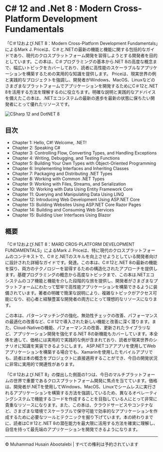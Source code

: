 <!-- ©©©©©©©©©©©©©©©©©©©©©©©© All Rights Are Reserved By Muhammad Husain Abootalebi ©©©©©©©©©©©©©©©©©©©©©©©©©©©©©©©©©© -->

# C# 12 and .Net 8 : Modern Cross-Platform Development Fundamentals

「C＃12および.NET 8：Modern Cross-Platform Development Fundamentals」によるMark J. Priceは、C＃と.NETの最新の機能と機能に関する包括的なガイドであり、現代のクロスプラットフォーム開発を習得しようとする開発者を目的としています。この本は、C＃プログラミングの基本から.NET 8の高度な概念まで、幅広いトピックをカバーしており、読者に高性能のスケーラブルなアプリケーションを構築するための実用的な知識を提供します。 Priceは、現実世界の例と実践的なプロジェクトを強調し、開発者がWindows、MacOS、Linuxなどのさまざまなプラットフォームでアプリケーションを開発するためにC＃12と.NET 8を活用する方法を理解するのに役立ちます。明確な説明と実践的なアドバイスを備えたこの本は、.NETエコシステムの最新の進歩を最新の状態に保ちたい開発者にとって優れたリソースです。

![CSharp 12 and DotNET 8](../../assets/Books/Book%20Covers/1%20-%202%20-%20CSharp%2012%20and%20DotNet%208.webp)

## 目次

- Chapter 1: Hello, C#! Welcome, .NET!
- Chapter 2: Speaking C#
- Chapter 3: Controlling Flow, Converting Types, and Handling Exceptions
- Chapter 4: Writing, Debugging, and Testing Functions
- Chapter 5: Building Your Own Types with Object-Oriented Programming
- Chapter 6: Implementing Interfaces and Inheriting Classes
- Chapter 7: Packaging and Distributing .NET Types
- Chapter 8: Working with Common .NET Types
- Chapter 9: Working with Files, Streams, and Serialization
- Chapter 10: Working with Data Using Entity Framework Core
- Chapter 11: Querying and Manipulating Data Using LINQ
- Chapter 12: Introducing Web Development Using ASP.NET Core
- Chapter 13: Building Websites Using ASP.NET Core Razor Pages
- Chapter 14: Building and Consuming Web Services
- Chapter 15: Building User Interfaces Using Blazor

## 概要

「C＃12および.NET 8：MARD CROS-PLATFORM DEVELOPMENT FUNDAMENTALS」によるMark J. Priceは、特に現代のクロスプラットフォームのコンテキストで、C＃と.NETのスキルを向上させようとしている開発者向けに設計された詳細なガイドです。発達。この本は、C＃12と.NET 8の最新の機能を探り、両方のテクノロジーを習得するための構造化されたアプローチを提供します。基礎プログラミングの概念から高度なトピックまで、この本は.NETエコシステムのコア機能と機能を介した段階的な旅を提供し、開発者がさまざまなプラットフォームにわたって堅牢で高性能アプリケーションを構築できるように装備されています。著者の明確で簡潔な説明により、複雑なトピックがアクセス可能になり、初心者と経験豊富な開発者の両方にとって理想的なリソースになります。

この本は、パターンマッチングの強化、無効性チェックの改善、パフォーマンスの最適化の改善など、C＃12で導入された新しい機能と改善に深く潜ります。また、Cloud-Nativeの機能、パフォーマンスの改善、更新されたライブラリなど、アプリケーション開発を強化する.NET 8の新機能もカバーしています。本全体を通して、価格には実用的で実践的な例が含まれており、読者が現実世界のシナリオに知識を実装できるようにします。 ASP.NETコアアプリを使用してWebアプリケーションを構築する場合でも、Xamarinを使用したモバイルアプリでも、読者は本の概念をプロジェクトに直接適用することができ、今日の開発状況に非常に実用的で関連性があります。

「C＃12および.NET 8」の傑出した側面の1つは、今日のマルチプラットフォームの世界で重要であるクロスプラットフォーム開発に焦点を当てています。価格は、開発者が.NETを使用してWindows、MacOS、Linuxでシームレスに実行されるアプリケーションを構築する方法を強調しているため、異なるオペレーティングシステムで機能するコードを作成することを目指している人にとって非常に貴重なリソースになります。また、この本は、クラウドサービスやコンテナなど、さまざまな環境でスケーラブルで保守可能で効率的なアプリケーションを作成するために必要なツールとテクニックを掘り下げています。本の終わりまでに、読者はC＃12と.NET 8の潜在能力を最大限に活用する方法を確実に理解し、自信を持って最先端のアプリケーションを開発できるようになります。

---

© Muhammad Husain Abootalebi | すべての権利は予約されています

<!-- ©©©©©©©©©©©©©©©©©©©©©©©© All Rights Are Reserved By Muhammad Husain Abootalebi ©©©©©©©©©©©©©©©©©©©©©©©©©©©©©©©©©© -->
